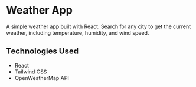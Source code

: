 # Weather App

A simple weather app built with React. Search for any city to get the current weather, including temperature, humidity, and wind speed.

## Technologies Used
- React
- Tailwind CSS
- OpenWeatherMap API



